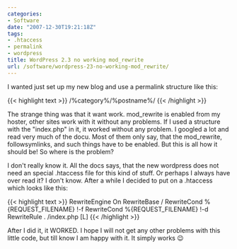 ```yaml
---
categories:
- Software
date: "2007-12-30T19:21:18Z"
tags:
- .htaccess
- permalink
- wordpress
title: WordPress 2.3 no working mod_rewrite
url: /software/wordpress-23-no-working-mod_rewrite/
---
```


I wanted just set up my new blog and use a permalink structure like this:

{{< highlight text >}}
/%category%/%postname%/
{{< /highlight >}}

The strange thing was that it want work. mod_rewrite is enabled from my hoster, other sites work with it without any problems. If I used a structure with the "index.php" in it, it worked without any problem. I googled a lot and read very much of the docu. Most of them only say, that the mod_rewrite, followsymlinks, and such things have to be enabled. But this is all how it should be! So where is the problem?

I don't really know it. All the docs says, that the new wordpress does not need an special .htaccess file for this kind of stuff. Or perhaps I always have over read it? I don't know. After a while I decided to put on a .htaccess which looks like this:

{{< highlight text >}}
<IfModule mod_rewrite.c>
RewriteEngine On
RewriteBase /
RewriteCond %{REQUEST_FILENAME} !-f
RewriteCond %{REQUEST_FILENAME} !-d
RewriteRule . /index.php [L]
</IfModule>
{{< /highlight >}}

After I did it, it WORKED. I hope I will not get any other problems with this little code, but till know I am happy with it. It simply works 😉
